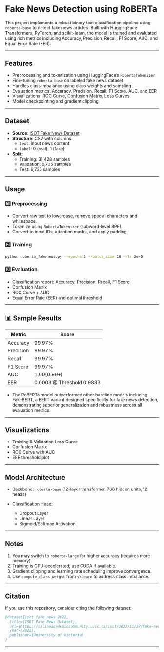 
#  Fake News Detection using RoBERTa

This project implements a robust binary text classification pipeline using `roberta-base` to detect fake news articles. Built with HuggingFace Transformers, PyTorch, and scikit-learn, the model is trained and evaluated using rich metrics including Accuracy, Precision, Recall, F1 Score, AUC, and Equal Error Rate (EER).

---

##  Features

-  Preprocessing and tokenization using HuggingFace’s `RobertaTokenizer`
-  Fine-tuning `roberta-base` on labeled fake news dataset
-  Handles class imbalance using class weights and sampling
-  Evaluation metrics: Accuracy, Precision, Recall, F1 Score, AUC, and EER
-  Visualizations: ROC Curve, Confusion Matrix, Loss Curves
-  Model checkpointing and gradient clipping

---

##  Dataset

- **Source**: [ISOT Fake News Dataset](https://onlineacademiccommunity.uvic.ca/isot/2022/11/27/fake-news-detection-datasets/)
- **Structure**: CSV with columns:
  - `text`: input news content
  - `label`: 0 (real), 1 (fake)
- **Split**:
  - Training: 31,428 samples
  - Validation: 6,735 samples
  - Test: 6,735 samples

---

##  Usage

### 1️⃣ Preprocessing

* Convert raw text to lowercase, remove special characters and whitespace.
* Tokenize using `RobertaTokenizer` (subword-level BPE).
* Convert to input IDs, attention masks, and apply padding.

### 2️⃣ Training

```bash
python roberta_fakenews.py --epochs 3 --batch_size 16 --lr 2e-5
```

### 3️⃣ Evaluation

* Classification report: Accuracy, Precision, Recall, F1 Score
* Confusion Matrix
* ROC Curve + AUC
* Equal Error Rate (EER) and optimal threshold

---

## 📊 Sample Results

| Metric    | Score                     |
| --------- | ------------------------- |
| Accuracy  | 99.97%                    |
| Precision | 99.97%                    |
| Recall    | 99.97%                    |
| F1 Score  | 99.97%                    |
| AUC       | 1.00(0.99+)               |
| EER       | 0.0003 @ Threshold 0.9833 |

- The RoBERTa model outperformed other baseline models including FakeBERT, a BERT variant designed specifically for fake news detection, demonstrating superior generalization and robustness across all evaluation metrics.
---

##  Visualizations

*  Training & Validation Loss Curve
*  Confusion Matrix
*  ROC Curve with AUC
*  EER threshold plot

---

##  Model Architecture

* Backbone: `roberta-base` (12-layer transformer, 768 hidden units, 12 heads)
* Classification Head:

  * Dropout Layer
  * Linear Layer
  * Sigmoid/Softmax Activation

---


##  Notes

1. You may switch to `roberta-large` for higher accuracy (requires more memory).
2. Training is GPU-accelerated; use CUDA if available.
3. Gradient clipping and learning rate scheduling improve convergence.
4. Use `compute_class_weight` from `sklearn` to address class imbalance.

---

##  Citation

If you use this repository, consider citing the following dataset:

```bibtex
@dataset{isot_fake_news_2022,
  title={ISOT Fake News Dataset},
  url={https://onlineacademiccommunity.uvic.ca/isot/2022/11/27/fake-news-detection-datasets/},
  year={2022},
  publisher={University of Victoria}
}
```

---



